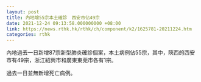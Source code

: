 ```yaml
---
layout: post
title: 內地增55宗本土確診　西安市佔49宗
date: 2021-12-24 09:13:58.000000000 +08:00
link: https://news.rthk.hk/rthk/ch/component/k2/1625781-20211224.htm
categories: rthk
---
```


內地過去一日新增87宗新型肺炎確診個案，本土病例佔55宗，其中，陝西的西安市有49宗，浙江紹興市和廣東東莞市各有1宗。

過去一日並無新增死亡病例。
